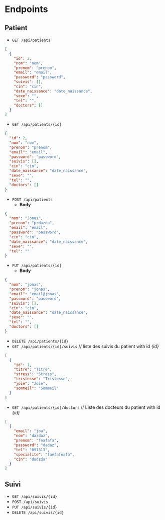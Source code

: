 # Endpoints

## Patient

- `GET /api/patients`

```json
[
  {
    "id": 2,
    "nom": "nom",
    "prenom": "prenom",
    "email": "email",
    "password": "password",
    "suivis": [],
    "cin": "cin",
    "date_naissance": "date_naissance",
    "sexe": "",
    "tel": "",
    "doctors": []
  }
]
```

- `GET /api/patients/{id}`

```json
{
  "id": 2,
  "nom": "nom",
  "prenom": "prenom",
  "email": "email",
  "password": "password",
  "suivis": [],
  "cin": "cin",
  "date_naissance": "date_naissance",
  "sexe": "",
  "tel": "",
  "doctors": []
}
```

- `POST /api/patients`
    - **Body**

```json
{
  "nom": "Jonas",
  "prenom": "prdazda",
  "email": "email",
  "password": "password",
  "cin": "cin",
  "date_naissance": "date_naissance",
  "sexe": "",
  "tel": ""
}
```

- `PUT /api/patients/{id}`
    - **Body**

```json
{
  "nom": "jonas",
  "prenom": "jonas",
  "email": "email@jonas",
  "password": "password",
  "suivis": [],
  "cin": "cin",
  "date_naissance": "date_naissance",
  "sexe": "",
  "tel": "",
  "doctors": []
}
```

- `DELETE /api/patients/{id}`
- `GET /api/patients/{id}/suivis` // liste des suivis du patient with id *{id}*

```json
[
  {
    "id": 1,
    "titre": "Titre",
    "stress": "Stress",
    "tristesse": "Tristesse",
    "joie": "Joie",
    "sommeil": "Sommeil"
  }
]
```

- `GET /api/patients/{id}/doctors` // Liste des docteurs du patient with id *{id}*

```json
[
  {
    "email": "joa",
    "nom": "dazdaz",
    "prenom": "feafafa",
    "password": "dadaz",
    "tel": "091313",
    "specialite": "faefafeafa",
    "cin": "dadzda"
  }
]
```

## Suivi

- `GET /api/suivis/{id}`
- `POST /api/suivis`
- `PUT /api/suivis/{id}`
- `DELETE /api/suivis/{id}`